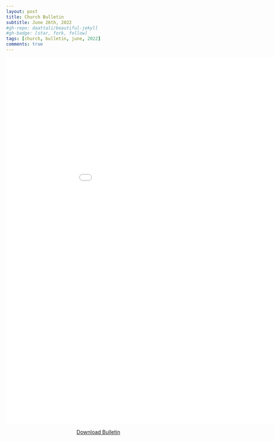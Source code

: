 ```yaml
---
layout: post
title: Church Bulletin
subtitle: June 26th, 2022
#gh-repo: daattali/beautiful-jekyll
#gh-badge: [star, fork, follow]
tags: [church, bulletin, june, 2022]
comments: true
---
```

<center>

<embed src="/assets/pdfs/6-26-2022 Church Bulletin.pdf" type="application/pdf" width="1000px" height="1000px" />

<a href="/assets/pdfs/6-26-2022 Church Bulletin.pdf">Download Bulletin</a>